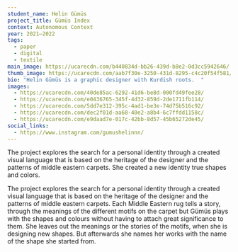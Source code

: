 ```yaml
---
student_name: Helin Gümüs
project_title: Gümüs Index
context: Autonomous Context
year: 2021—2022
tags:
  - paper
  - digital
  - textile
main_image: https://ucarecdn.com/b440834d-bb26-439d-b8e2-0d3cc5942646/
thumb_image: https://ucarecdn.com/aab7f30e-3250-431d-8295-c4c20f54f581/
bio: "Helin Gümüs is a graphic designer with Kurdish roots.  "
images:
  - https://ucarecdn.com/40de85ac-6292-41d6-be8d-000fd49fee28/
  - https://ucarecdn.com/e0436765-345f-4d32-859d-2de1711fb114/
  - https://ucarecdn.com/5dd7e312-395c-4ad1-be3e-74d75b516c92/
  - https://ucarecdn.com/dec2f01d-aa68-40e2-a8b4-6c7ffdd1158c/
  - https://ucarecdn.com/e9daad7e-017c-42bb-8d57-45b65272de45/
social_links:
  - https://www.instagram.com/gumushelinnn/
---
```

The project explores the search for a personal identity through a created visual language that is based on the heritage of the designer and the patterns of middle eastern carpets. She created a new identity true shapes and colors. 

The project explores the search for a personal identity through a created visual language that is based on the heritage of the designer and the patterns of middle eastern carpets. Each Middle Eastern rug tells a story, through the meanings of the different motifs on the carpet but Gümüs plays with the shapes and colours without having to attach great significance to them. She leaves out the meanings or the stories of the motifs, when she is designing new shapes. But afterwards she names her works with the name of the shape she started from. 